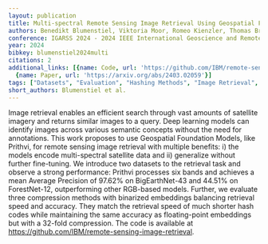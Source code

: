 ```yaml
---
layout: publication
title: Multi-spectral Remote Sensing Image Retrieval Using Geospatial Foundation Models
authors: Benedikt Blumenstiel, Viktoria Moor, Romeo Kienzler, Thomas Brunschwiler
conference: IGARSS 2024 - 2024 IEEE International Geoscience and Remote Sensing Symposium
year: 2024
bibkey: blumenstiel2024multi
citations: 2
additional_links: [{name: Code, url: 'https://github.com/IBM/remote-sensing-image-retrieval.'},
  {name: Paper, url: 'https://arxiv.org/abs/2403.02059'}]
tags: ["Datasets", "Evaluation", "Hashing Methods", "Image Retrieval", "Neural Hashing", "Rss"]
short_authors: Blumenstiel et al.
---
```

Image retrieval enables an efficient search through vast amounts of satellite
imagery and returns similar images to a query. Deep learning models can
identify images across various semantic concepts without the need for
annotations. This work proposes to use Geospatial Foundation Models, like
Prithvi, for remote sensing image retrieval with multiple benefits: i) the
models encode multi-spectral satellite data and ii) generalize without further
fine-tuning. We introduce two datasets to the retrieval task and observe a
strong performance: Prithvi processes six bands and achieves a mean Average
Precision of 97.62% on BigEarthNet-43 and 44.51% on ForestNet-12, outperforming
other RGB-based models. Further, we evaluate three compression methods with
binarized embeddings balancing retrieval speed and accuracy. They match the
retrieval speed of much shorter hash codes while maintaining the same accuracy
as floating-point embeddings but with a 32-fold compression. The code is
available at https://github.com/IBM/remote-sensing-image-retrieval.